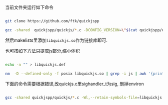当前文件夹运行如下命令

```sh

git clone https://github.com/ftk/quickjspp

gcc -shared  quickjspp/quickjs/*.c -DCONFIG_VERSION=\"$(cat quickjspp/quickjs/VERSION)\" -DCONFIG_BIGNUM -D_GNU_SOURCE=1 -fPIC -o libquickjs.so

```

然后makelists里添加`libquickjs.so`作为链接库即可.

也可按如下方法只提取js部分,缩小体积

```sh

echo -n "" > libquickjs.def

nm  -D --defined-only -f posix libquickjs.so | grep -i js | awk '{print $1}' >> libquickjs.def
```

下面的命令需要根据错误,改quickjs.c里sighandler_t为sig, 删掉environ

```sh

gcc -shared quickjspp/quickjs/*.c -Wl,--retain-symbols-file=libquickjs.def -DCONFIG_VERSION=\"$(cat quickjspp/quickjs/VERSION)\" -DCONFIG_BIGNUM -o libquickjsonly.so -pthread -flto -O2 -fPIC

```